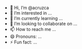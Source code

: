 - 👋 Hi, I’m @acruzca
- 👀 I’m interested in ...
- 🌱 I’m currently learning ...
- 💞️ I’m looking to collaborate on ...
- 📫 How to reach me ...
- 😄 Pronouns: ...
- ⚡ Fun fact: ...

<!---
acruzca/acruzca is a ✨ special ✨ repository because its `README.md` (this file) appears on your GitHub profile.
You can click the Preview link to take a look at your changes.
--->
